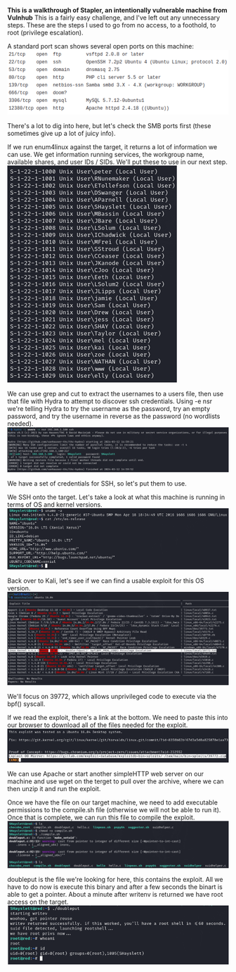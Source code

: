 <b>This is a walkthrough of Stapler, an intentionally vulnerable machine from Vulnhub</b>
This is a fairly easy challenge, and I've left out any unnecessary steps. These are the steps I used to go from no access, to a foothold, to root (privilege escalation).

A standard port scan shows several open ports on this machine:
![Open Ports](images/ports.png)

There's a lot to dig into here, but let's check the SMB ports first (these sometimes give up a lot of juicy info).

If we run enum4linux against the target, it returns a lot of information we can use.
We get information running services, the workgroup name, available shares, and user IDs / SIDs. We'll put these to use in our next step.<br>
![SMB Enumeration](images/enum4l.png)

We can use grep and cut to extract the usernames to a users file, then use that file with Hydra to attempt to discover ssh credentials. Using -e nsr we're telling Hydra to try the username as the password, try an empty password, and try the username in reverse as the password (no wordlists needed).
![SSH PW Crack](images/hydra.png)

We have a set of credentials for SSH, so let's put them to use.

We SSH onto the target. Let's take a look at what this machine is running in terms of OS and kernel versions.
![OS and Kernel Info](images/osinfo.png)

Back over to Kali, let's see if we can find a usable exploit for this OS version.
![Searchsploit](images/searchsploit.png)

We'll focus on 39772, which allows unprivileged code to execute via the bpf() syscall.

If we read the exploit, there's a link at the bottom. We need to paste this into our browser to download all of the files needed for the exploit.
![Exploit Link](images/exploitlink.png)

We can use Apache or start another simpleHTTP web server on our machine and use wget on the terget to pull over the archive, where we can then unzip it and run the exploit.

Once we have the file on our target machine, we need to add executable permissions to the compile.sh file (otherwise we will not be able to run it). Once that is complete, we can run this file to compile the exploit.
![Compile](images/compile.png)

doubleput is the file we're looking for here, this contains the exploit. All we have to do now is execute this binary and after a few seconds the binart is able to get a pointer. About a minute after writenv is returned we have root access on the target.
![Privilege Escalation](images/exploit.png)
